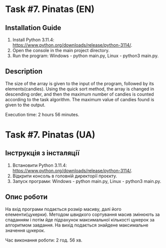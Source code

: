 # Task #7. Pinatas (EN)
## Installation Guide
1. Install Python 3.11.4: https://www.python.org/downloads/release/python-3114/.
2. Open the console in the main project directory.
3. Run the program: Windows - python main.py, Linux - python3 main.py.

## Description
The size of the array is given to the input of the program, followed by its elements(candies). Using the quick sort method, the array is changed in descending order, and then the maximum number of candies is counted according to the task algorithm. The maximum value of candies found is given to the output.

Execution time: 2 hours 56 minutes.

# Task #7. Pinatas (UA)
## Інструкція з інсталяції
1. Встановити Python 3.11.4: https://www.python.org/downloads/release/python-3114/.
2. Відкрити консоль в головній директорії проєкту.
3. Запуск програми: Windows - python main.py, Linux - python3 main.py.

## Опис роботи
На вхід програми подається розмір масиву, далі його елементи(цукерки). Методом швидкого сортування масив змінюють за спаданням і потім йде підрахунок максимальної кількості цукерок за алгоритмом завдання. На вихід подається знайдене максимальне значення цукерок.

Час виконання роботи: 2 год. 56 хв.